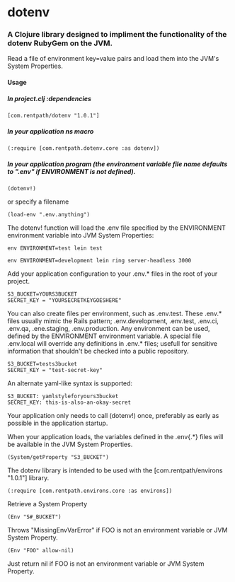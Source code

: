 # dotenv

### A Clojure library designed to impliment the functionality of the dotenv RubyGem on the JVM.

Read a file of environment key=value pairs and load them into the JVM's System Properties.

#### Usage

##### In project.clj :dependencies

    [com.rentpath/dotenv "1.0.1"]

##### In your application ns macro

    (:require [com.rentpath.dotenv.core :as dotenv])

##### In your application program (the environment variable file name defaults to ".env" if ENVIRONMENT is not defined).

    (dotenv!)

or specify a filename

    (load-env ".env.anything")

The dotenv! function will load the .env file specified by the ENVIRONMENT environment variable into JVM System Properties:

    env ENVIRONMENT=test lein test

    env ENVIRONMENT=development lein ring server-headless 3000

Add your application configuration to your .env.* files in the root of your project.

    S3_BUCKET=YOURS3BUCKET
    SECRET_KEY = "YOURSECRETKEYGOESHERE"

You can also create files per environment, such as .env.test. These .env.* files usually mimic the Rails pattern; .env.development, .env.test, .env.ci, .env.qa, .ene.staging, .env.production.  Any environment can be used, defined by the ENVIRONMENT environment variable.  A special file .env.local will override any definitions in .env.* files; usefull for sensitive information that shouldn't be checked into a public repository.

    S3_BUCKET=tests3bucket
    SECRET_KEY = "test-secret-key"

An alternate yaml-like syntax is supported:

    S3_BUCKET: yamlstyleforyours3bucket
    SECRET_KEY: this-is-also-an-okay-secret

Your application only needs to call (dotenv!) once, preferably as early as possible in the application startup.
    
When your application loads, the variables defined in the .env{.*} files will be available in the JVM System Properties.

    (System/getProperty "S3_BUCKET")

The dotenv library is intended to be used with the [com.rentpath/environs "1.0.1"] library.

    (:require [com.rentpath.environs.core :as environs])

Retrieve a System Property

    (Env "S#_BUCKET")

Throws "MissingEnvVarError" if FOO is not an environment variable or JVM System Property.

    (Env "FOO" allow-nil)

Just return nil if FOO is not an environment variable or JVM System Property.
